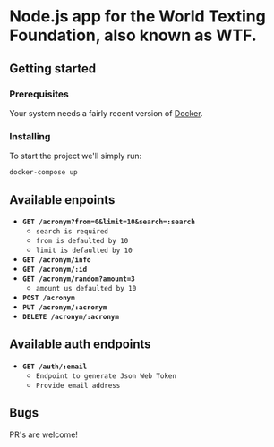 # Node.js app for the World Texting Foundation, also known as WTF.

## Getting started

### Prerequisites

Your system needs a fairly recent version of [Docker](https://www.docker.com/products/docker-desktop/).

### Installing

To start the project we'll simply run:

`docker-compose up`

## Available enpoints
- **`GET /acronym?from=0&limit=10&search=:search`**
  - `search is required`
  - `from is defaulted by 10`
  - `limit is defaulted by 10`
- **`GET /acronym/info`**
- **`GET /acronym/:id`**
- **`GET /acronym/random?amount=3`**
  - `amount us defaulted by 10`
- **`POST /acronym`**
- **`PUT /acronym/:acronym`**
- **`DELETE /acronym/:acronym`**

## Available auth endpoints


- **`GET /auth/:email`**
  - `Endpoint to generate Json Web Token`
  - `Provide email address`

## Bugs
PR's are welcome!
